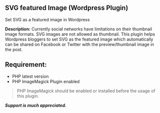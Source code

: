 ## SVG featured Image (Wordpress Plugin)
Set SVG as a featured image in Wordpress

**Description:**
Currently social networks have limitations on their thumbnail image formats. SVG images are not allowed as thumbnail.
This plugin helps Wordpress bloggers to set SVG as the featured image which automatically can be shared on Facebook or Twitter with the preview/thumbnail image in the post.

## Requirement:

- PHP latest version
- PHP ImageMagick Plugin enabled

> PHP ImageMagick should be enabled or installed before the usage of this plugin.

***Support is much appreciated.***

